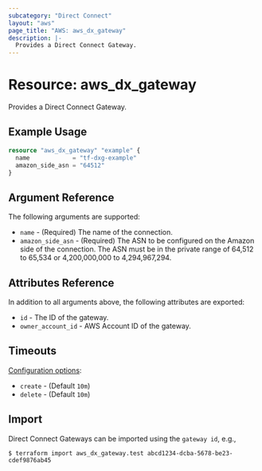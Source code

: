 ```yaml
---
subcategory: "Direct Connect"
layout: "aws"
page_title: "AWS: aws_dx_gateway"
description: |-
  Provides a Direct Connect Gateway.
---
```


# Resource: aws_dx_gateway

Provides a Direct Connect Gateway.

## Example Usage

```terraform
resource "aws_dx_gateway" "example" {
  name            = "tf-dxg-example"
  amazon_side_asn = "64512"
}
```

## Argument Reference

The following arguments are supported:

* `name` - (Required) The name of the connection.
* `amazon_side_asn` - (Required) The ASN to be configured on the Amazon side of the connection. The ASN must be in the private range of 64,512 to 65,534 or 4,200,000,000 to 4,294,967,294.

## Attributes Reference

In addition to all arguments above, the following attributes are exported:

* `id` - The ID of the gateway.
* `owner_account_id` - AWS Account ID of the gateway.

## Timeouts

[Configuration options](https://developer.hashicorp.com/terraform/language/resources/syntax#operation-timeouts):

- `create` - (Default `10m`)
- `delete` - (Default `10m`)

## Import

Direct Connect Gateways can be imported using the `gateway id`, e.g.,

```
$ terraform import aws_dx_gateway.test abcd1234-dcba-5678-be23-cdef9876ab45
```
